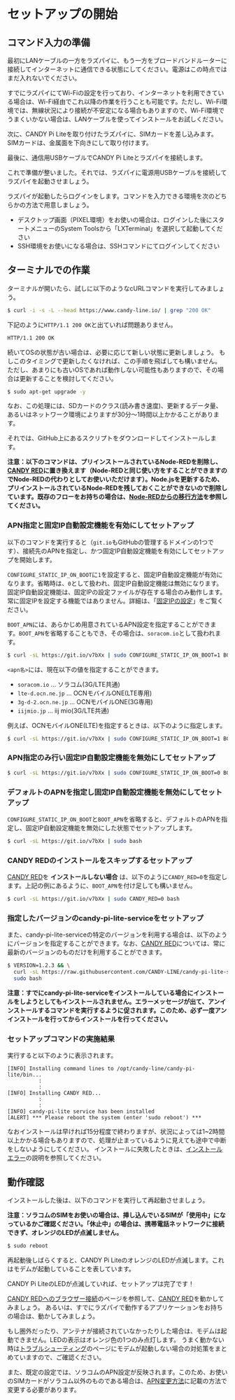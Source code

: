 <!-- toc -->

# セットアップの開始

## コマンド入力の準備

最初にLANケーブルの一方をラズパイに、もう一方をブロードバンドルーターに接続してインターネットに通信できる状態にしてください。電源はこの時点ではまだ入れないでください。

すでにラズパイにてWi-Fiの設定を行っており、インターネットを利用できている場合は、Wi-Fi経由でこれ以降の作業を行うことも可能です。ただし、Wi-Fi環境では、無線状況により接続が不安定になる場合もありますので、Wi-Fi環境でうまくいかない場合は、LANケーブルを使ってインストールをお試しください。

次に、CANDY Pi Liteを取り付けたラズパイに、SIMカードを差し込みます。SIMカードは、金属面を下向きにして取り付けます。

最後に、通信用USBケーブルでCANDY Pi Liteとラズパイを接続します。

これで準備が整いました。それでは、ラズパイに電源用USBケーブルを接続してラズパイを起動させましょう。

ラズパイが起動したらログインをします。コマンドを入力できる環境を次のどちらかの方法で用意しましょう。

- デスクトップ画面（PIXEL環境）をお使いの場合は、ログインした後にスタートメニューのSystem Toolsから「LXTerminal」を選択して起動してください
- SSH環境をお使いになる場合は、SSHコマンドにてログインしてください

## ターミナルでの作業

ターミナルが開いたら、試しに以下のようなcURLコマンドを実行してみましょう。

```bash
$ curl -i -s -L --head https://www.candy-line.io/ | grep "200 OK"
```

下記のように`HTTP/1.1 200 OK`と出ていれば問題ありません。
```bash
HTTP/1.1 200 OK
```

続いてOSの状態が古い場合は、必要に応じて新しい状態に更新しましょう。
もしこのタイミングで更新したくなければ、この手順を飛ばしても構いません。
ただし、あまりにも古いOSであれば動作しない可能性もありますので、その場合は更新することを検討してください。
```bash
$ sudo apt-get upgrade -y
```
なお、この処理には、SDカードのクラス(読み書き速度)、更新するデータ量、あるいはネットワーク環境によりますが30分〜1時間以上かかることがあります。

それでは、GitHub上にあるスクリプトをダウンロードしてインストールします。

**注意：以下のコマンドは、プリインストールされているNode-REDを削除し、[CANDY RED](https://github.com/CANDY-LINE/candy-red)に置き換えます（Node-REDと同じ使い方をすることができますのでNode-REDの代わりとしてお使いいただけます）。Node.jsを更新するため、プリインストールされているNode-REDを残しておくことができないので削除しています。既存のフローをお持ちの場合は、[Node-REDからの移行方法](node-red-migration.md)を参照してください。**

### APN指定と固定IP自動設定機能を有効にしてセットアップ

以下のコマンドを実行すると（`git.io`もGitHubの管理するドメインの1つです）、接続先のAPNを指定し、かつ固定IP自動設定機能を有効にしてセットアップを開始します。

`CONFIGURE_STATIC_IP_ON_BOOT`に`1`を設定すると、固定IP自動設定機能が有効になります。省略時は、`0`として扱われ、固定IP自動設定機能は無効になります。固定IP自動設定機能は、固定IPの設定ファイルが存在する場合のみ動作します。常に固定IPを設定する機能ではありません。詳細は、「[固定IPの設定](/configuration/ether-static-ip.md)」をご覧ください。

`BOOT_APN`には、あらかじめ用意されているAPN設定を指定することができます。`BOOT_APN`を省略することもでき、その場合は、`soracom.io`として扱われます。

```bash
$ curl -sL https://git.io/v7bXx | sudo CONFIGURE_STATIC_IP_ON_BOOT=1 BOOT_APN=<apn名> bash
```
`<apn名>`には、現在以下の値を指定することができます。

- `soracom.io` ... ソラコム(3G/LTE共通)
- `lte-d.ocn.ne.jp` ... OCNモバイルONE(LTE専用)
- `3g-d-2.ocn.ne.jp` ... OCNモバイルONE(3G専用)
- `iijmio.jp` ... iij mio(3G/LTE共通)

例えば、OCNモバイルONE(LTE)を指定するときは、以下のように指定します。

```bash
$ curl -sL https://git.io/v7bXx | sudo CONFIGURE_STATIC_IP_ON_BOOT=1 BOOT_APN=lte-d.ocn.ne.jp bash
```

### APN指定のみ行い固定IP自動設定機能を無効にしてセットアップ

```bash
$ curl -sL https://git.io/v7bXx | sudo CONFIGURE_STATIC_IP_ON_BOOT=0 BOOT_APN=<apn名> bash
```

### デフォルトのAPNを指定し固定IP自動設定機能を無効にしてセットアップ

`CONFIGURE_STATIC_IP_ON_BOOT`と`BOOT_APN`を省略すると、デフォルトのAPNを指定し、固定IP自動設定機能を無効にした状態でセットアップします。

```bash
$ curl -sL https://git.io/v7bXx | sudo bash
```

### CANDY REDのインストールをスキップするセットアップ

[CANDY RED](https://github.com/CANDY-LINE/candy-red)を **インストールしない場合** は、以下のように`CANDY_RED=0`を指定します。上記の例にあるように、`BOOT_APN`を付け足しても構いません。
```bash
$ curl -sL https://git.io/v7bXx | sudo CANDY_RED=0 bash
```

### 指定したバージョンのcandy-pi-lite-serviceをセットアップ

また、candy-pi-lite-serviceの特定のバージョンを利用する場合は、以下のようにバージョンを指定することができます。なお、[CANDY RED](https://github.com/CANDY-LINE/candy-red)については、常に最新のバージョンのものだけを利用することができます。
```bash
$ VERSION=1.2.3 && \
  curl -sL https://raw.githubusercontent.com/CANDY-LINE/candy-pi-lite-service/${VERSION}/install.sh | \
  sudo bash
```

**注意：すでにcandy-pi-lite-serviceをインストールしている場合にインストールをしようとしてもインストールされません。エラーメッセージが出て、アンインストールするコマンドを実行するように促されます。このため、必ず一度アンインストールを行ってからインストールを行ってください。**

### セットアップコマンドの実施結果

実行すると以下のように表示されます。

    [INFO] Installing command lines to /opt/candy-line/candy-pi-lite/bin...
              :
              :
    [INFO] Installing CANDY RED...
              :
              :
    [INFO] candy-pi-lite service has been installed
    [ALERT] *** Please reboot the system (enter 'sudo reboot') ***

なおインストールは早ければ15分程度で終わりますが、状況によっては1~2時間以上かかる場合もありますので、処理が止まっているように見えても途中で中断をしないようにしてください。
インストールに失敗したときは、[インストールエラー](installation-errors.md)の説明を参照してください。

## 動作確認

インストールした後は、以下のコマンドを実行して再起動させましょう。

**注意：ソラコムのSIMをお使いの場合は、挿し込んでいるSIMが「使用中」になっているかご確認ください。「休止中」の場合は、携帯電話ネットワークに接続できず、オレンジのLEDが点滅しません。**

```bash
$ sudo reboot
```

再起動後しばらくすると、CANDY Pi LiteのオレンジのLEDが点滅します。これはモデムが起動していることを表しています。

CANDY Pi LiteのLEDが点滅していれば、セットアップは完了です！

[CANDY REDへのブラウザー接続](browsing-candy-red.md)のページを参照して、[CANDY RED](https://github.com/CANDY-LINE/candy-red)を動かしてみましょう。
あるいは、すでにラズパイで動作するアプリケーションをお持ちの場合は、動かしてみましょう。

もし圏外だったり、アンテナが接続されていなかったりした場合は、モデムは起動できません。LEDの表示はオレンジ色の1つのみ点灯します。
うまく動かない時は[トラブルシューティング](/troubleshooting.md)のページにモデムが起動しない場合の対処策をまとめていますので、ご確認ください。

また、既定の設定では、ソラコムのAPN設定が反映されます。このため、お使いのSIMカードがソラコム以外のものである場合は、[APN変更方法](/configuration/apn.md)に記載の方法で変更する必要があります。
